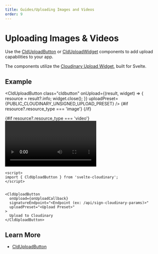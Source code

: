 ```yaml
---
title: Guides/Uploading Images and Videos
order: 9
---
```

<script>

import Callout from '$lib/components/Callout.svelte'
import { CldUploadButton, CldImage } from 'svelte-cloudinary'
import { PUBLIC_CLOUDINARY_UNSIGNED_UPLOAD_PRESET } from '$env/static/public';

let resource

</script>

# Uploading Images & Videos

Use the [CldUploadButton](/clduploadbutton/usage) or [CldUploadWidget](/clduploadwidget/usage) components to add upload capabilities to your app.

The components utilize the [Cloudinary Upload Widget](https://cloudinary.com/documentation/upload_widget), built for Svelte.

## Example

<CldUploadButton
class="cldbutton"
  onUpload={(result, widget) => {
    resource = result?.info;
    widget.close();
  }}
  uploadPreset={PUBLIC_CLOUDINARY_UNSIGNED_UPLOAD_PRESET}
/>
{#if resource?.resource_type === 'image'}
  <CldImage width={resource.width} height={resource.height} src={resource?.public_id} alt="Uploaded Asset" />
{/if}

{#if resource?.resource_type === 'video'}
  <video controls width={resource.width} height={resource.height} src={resource?.secure_url} alt="Uploaded Asset" />
{/if}



```svelte
<script>
import { CldUploadButton } from 'svelte-cloudinary';
</script>


<CldUploadButton
  onUpload={onUploadCallback}
  signatureEndpoint="<Endpoint (ex: /api/sign-cloudinary-params)>"
  uploadPreset="<Upload Preset>"
>
  Upload to Cloudinary
</CldUploadButton>

```

## Learn More
* [CldUploadButton](/clduploadbutton/usage)
